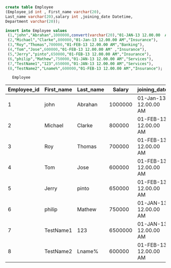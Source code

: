 ```sql

create table Employee
(Employee_id int , First_name varchar(20),
Last_name varchar(20),salary int ,joining_date Datetime,
Department varchar(20));

insert into Employee values
 (1,"john","Abrahan",1000000,convert(varchar(20),"01-JAN-13 12.00.00  AM ","Banking"),
 (2,"Michael","Clarke",800000,"01-Jan-13 12.00.00 AM","Insurance"),
 (3,"Roy","Thomas",700000,"01-FEB-13 12.00.00 AM","Banking"),
 (4,"Tom","Jose",600000,"01-FEB-13 12.00.00 AM" ,"Insurance"),
 (5,"Jerry","pinto",650000,"01-FEB-13 12.00.00 AM","Insurance"),
 (6,"philip","Mathew",750000,"01-JAN-13 12.00.00 AM","Services"),
 (7,"TestName1","123",650000,"01-JAN-13 12.00.00 AM","Services"),
 (8,"TestName2","Lname%",600000,"01-FEB-13 12.00.00 AM","Insurance");
```

       Employee

| Employee_id | First_name | Last_name | Salary  | joining_date          | Department |
| ----------- | ---------- | --------- | ------- | --------------------- | ---------- |
| 1           | john       | Abrahan   | 1000000 | 01-Jan-13 12.00.00 AM | Banking    |
| 2           | Michael    | Clarke    | 800000  | 01-FEB-13 12.00.00 AM | Insurance  |
| 3           | Roy        | Thomas    | 700000  | 01-FEB-13 12.00.00 AM | Banking    |
| 4           | Tom        | Jose      | 600000  | 01-FEB-13 12.00.00 AM | Insurance  |
| 5           | Jerry      | pinto     | 650000  | 01-FEB-13 12.00.00 AM | Insurance  |
| 6           | philip     | Mathew    | 750000  | 01-JAN-13 12.00.00 AM | Services   |
| 7           | TestName1  | 123       | 6500000 | 01-JAN-13 12.00.00 AM | Services   |
| 8           | TestName2  | Lname%    | 600000  | 01-FEB-13 12.00.00 AM | Insurance  |
